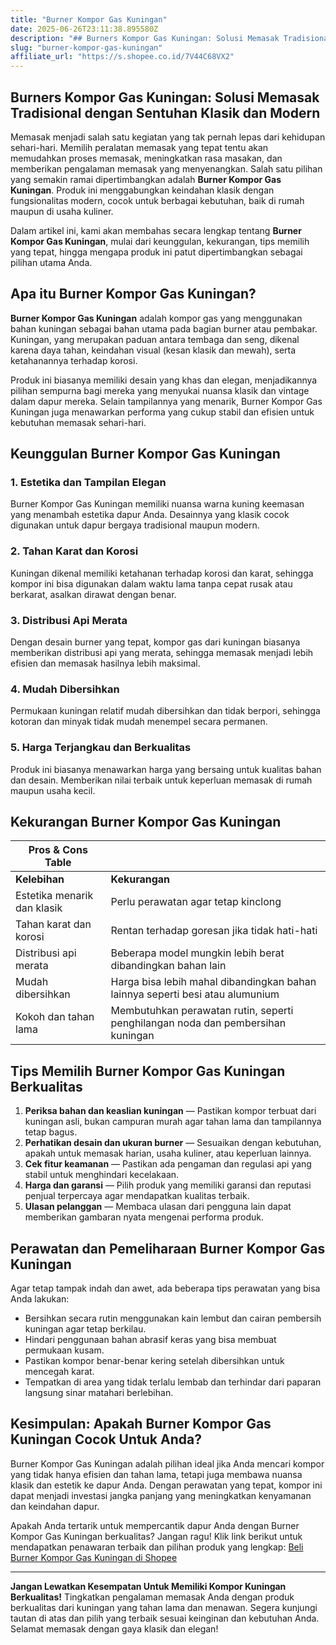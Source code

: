 ```yaml
---
title: "Burner Kompor Gas Kuningan"
date: 2025-06-26T23:11:38.895580Z
description: "## Burners Kompor Gas Kuningan: Solusi Memasak Tradisional dengan Sentuhan Klasik dan Modern..."
slug: "burner-kompor-gas-kuningan"
affiliate_url: "https://s.shopee.co.id/7V44C68VX2"
---
```

## Burners Kompor Gas Kuningan: Solusi Memasak Tradisional dengan Sentuhan Klasik dan Modern

Memasak menjadi salah satu kegiatan yang tak pernah lepas dari kehidupan sehari-hari. Memilih peralatan memasak yang tepat tentu akan memudahkan proses memasak, meningkatkan rasa masakan, dan memberikan pengalaman memasak yang menyenangkan. Salah satu pilihan yang semakin ramai dipertimbangkan adalah **Burner Kompor Gas Kuningan**. Produk ini menggabungkan keindahan klasik dengan fungsionalitas modern, cocok untuk berbagai kebutuhan, baik di rumah maupun di usaha kuliner.

Dalam artikel ini, kami akan membahas secara lengkap tentang **Burner Kompor Gas Kuningan**, mulai dari keunggulan, kekurangan, tips memilih yang tepat, hingga mengapa produk ini patut dipertimbangkan sebagai pilihan utama Anda.

## Apa itu Burner Kompor Gas Kuningan?

**Burner Kompor Gas Kuningan** adalah kompor gas yang menggunakan bahan kuningan sebagai bahan utama pada bagian burner atau pembakar. Kuningan, yang merupakan paduan antara tembaga dan seng, dikenal karena daya tahan, keindahan visual (kesan klasik dan mewah), serta ketahanannya terhadap korosi.

Produk ini biasanya memiliki desain yang khas dan elegan, menjadikannya pilihan sempurna bagi mereka yang menyukai nuansa klasik dan vintage dalam dapur mereka. Selain tampilannya yang menarik, Burner Kompor Gas Kuningan juga menawarkan performa yang cukup stabil dan efisien untuk kebutuhan memasak sehari-hari.

## Keunggulan Burner Kompor Gas Kuningan

### 1. Estetika dan Tampilan Elegan
Burner Kompor Gas Kuningan memiliki nuansa warna kuning keemasan yang menambah estetika dapur Anda. Desainnya yang klasik cocok digunakan untuk dapur bergaya tradisional maupun modern.

### 2. Tahan Karat dan Korosi
Kuningan dikenal memiliki ketahanan terhadap korosi dan karat, sehingga kompor ini bisa digunakan dalam waktu lama tanpa cepat rusak atau berkarat, asalkan dirawat dengan benar.

### 3. Distribusi Api Merata
Dengan desain burner yang tepat, kompor gas dari kuningan biasanya memberikan distribusi api yang merata, sehingga memasak menjadi lebih efisien dan memasak hasilnya lebih maksimal.

### 4. Mudah Dibersihkan
Permukaan kuningan relatif mudah dibersihkan dan tidak berpori, sehingga kotoran dan minyak tidak mudah menempel secara permanen.

### 5. Harga Terjangkau dan Berkualitas
Produk ini biasanya menawarkan harga yang bersaing untuk kualitas bahan dan desain. Memberikan nilai terbaik untuk keperluan memasak di rumah maupun usaha kecil.

## Kekurangan Burner Kompor Gas Kuningan

| Pros & Cons Table |   |
|---------------------|---|
| **Kelebihan**       | **Kekurangan** |
| Estetika menarik dan klasik | Perlu perawatan agar tetap kinclong |
| Tahan karat dan korosi | Rentan terhadap goresan jika tidak hati-hati |
| Distribusi api merata | Beberapa model mungkin lebih berat dibandingkan bahan lain |
| Mudah dibersihkan   | Harga bisa lebih mahal dibandingkan bahan lainnya seperti besi atau alumunium |
| Kokoh dan tahan lama | Membutuhkan perawatan rutin, seperti penghilangan noda dan pembersihan kuningan |

## Tips Memilih Burner Kompor Gas Kuningan Berkualitas

1. **Periksa bahan dan keaslian kuningan** — Pastikan kompor terbuat dari kuningan asli, bukan campuran murah agar tahan lama dan tampilannya tetap bagus.
2. **Perhatikan desain dan ukuran burner** — Sesuaikan dengan kebutuhan, apakah untuk memasak harian, usaha kuliner, atau keperluan lainnya.
3. **Cek fitur keamanan** — Pastikan ada pengaman dan regulasi api yang stabil untuk menghindari kecelakaan.
4. **Harga dan garansi** — Pilih produk yang memiliki garansi dan reputasi penjual terpercaya agar mendapatkan kualitas terbaik.
5. **Ulasan pelanggan** — Membaca ulasan dari pengguna lain dapat memberikan gambaran nyata mengenai performa produk.

## Perawatan dan Pemeliharaan Burner Kompor Gas Kuningan

Agar tetap tampak indah dan awet, ada beberapa tips perawatan yang bisa Anda lakukan:

- Bersihkan secara rutin menggunakan kain lembut dan cairan pembersih kuningan agar tetap berkilau.
- Hindari penggunaan bahan abrasif keras yang bisa membuat permukaan kusam.
- Pastikan kompor benar-benar kering setelah dibersihkan untuk mencegah karat.
- Tempatkan di area yang tidak terlalu lembab dan terhindar dari paparan langsung sinar matahari berlebihan.

## Kesimpulan: Apakah Burner Kompor Gas Kuningan Cocok Untuk Anda?

Burner Kompor Gas Kuningan adalah pilihan ideal jika Anda mencari kompor yang tidak hanya efisien dan tahan lama, tetapi juga membawa nuansa klasik dan estetik ke dapur Anda. Dengan perawatan yang tepat, kompor ini dapat menjadi investasi jangka panjang yang meningkatkan kenyamanan dan keindahan dapur.

Apakah Anda tertarik untuk mempercantik dapur Anda dengan Burner Kompor Gas Kuningan berkualitas? Jangan ragu! Klik link berikut untuk mendapatkan penawaran terbaik dan pilihan produk yang lengkap: [Beli Burner Kompor Gas Kuningan di Shopee](https://s.shopee.co.id/7V44C68VX2)

---

**Jangan Lewatkan Kesempatan Untuk Memiliki Kompor Kuningan Berkualitas!**
Tingkatkan pengalaman memasak Anda dengan produk berkualitas dari kuningan yang tahan lama dan menawan. Segera kunjungi tautan di atas dan pilih yang terbaik sesuai keinginan dan kebutuhan Anda. Selamat memasak dengan gaya klasik dan elegan!